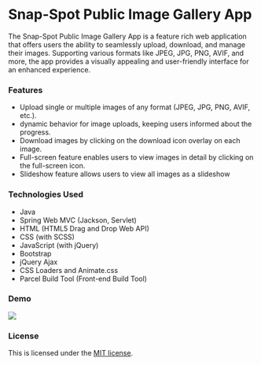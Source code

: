 # Snap-Spot Public Image Gallery App

The Snap-Spot Public Image Gallery App is a feature rich web application that offers users the ability to seamlessly upload, 
download, and manage their images. Supporting various formats like JPEG, JPG, PNG, AVIF, and more, the app 
provides a visually appealing and user-friendly interface for an enhanced experience.

### Features
- Upload single or multiple images of any format (JPEG, JPG, PNG, AVIF, etc.).
- dynamic behavior for image uploads, keeping users informed about the progress.
- Download images by clicking on the download icon overlay on each image.
- Full-screen feature enables users to view images in detail by clicking on the full-screen icon.
- Slideshow feature allows users to view all images as a slideshow


### Technologies Used
- Java
- Spring Web MVC (Jackson, Servlet)
- HTML (HTML5 Drag and Drop Web API)
- CSS (with SCSS)
- JavaScript (with jQuery)
- Bootstrap
- jQuery Ajax
- CSS Loaders and Animate.css
- Parcel Build Tool (Front-end Build Tool) 

### Demo
![](asset/gallery-app-demo.gif)

### License
This is licensed under the [MIT license](LICENSE).
